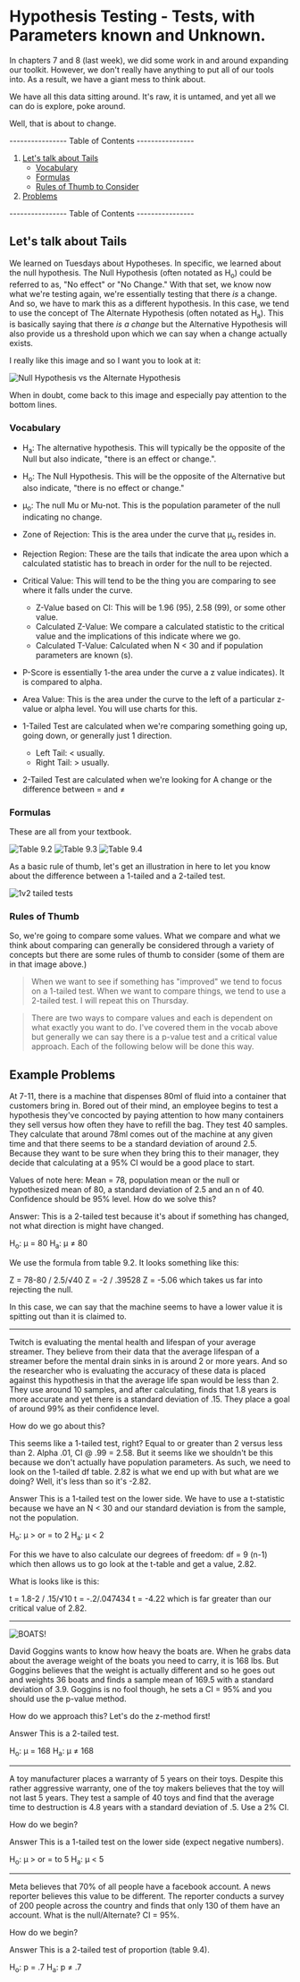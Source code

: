 # Hypothesis Testing - Tests, with Parameters known and Unknown.

In chapters 7 and 8 (last week), we did some work in and around expanding our toolkit. However, we don't really have anything to put all of our tools into. As a result, we have a giant mess to think about. 

We have all this data sitting around. It's raw, it is untamed, and yet all we can do is explore, poke around. 

Well, that is about to change.

---------------- Table of Contents ---------------- 

1. [Let's talk about Tails](#tails)
	* [Vocabulary](#vocab)
	* [Formulas](#formulas)
	* [Rules of Thumb to Consider](#thumb)
1. [Problems](#problems)

---------------- Table of Contents ---------------- 

## <a id="tails"></a> Let's talk about Tails

We learned on Tuesdays about Hypotheses. In specific, we learned about the null hypothesis. The Null Hypothesis (often notated as H<sub>o</sub>) could be referred to as, "No effect" or "No Change." With that set, we know now what we're testing again, we're essentially testing that there *is* a change. And so, we have to mark this as a different hypothesis. In this case, we tend to use the concept of The Alternate Hypothesis (often notated as H<sub>a</sub>). This is basically saying that there *is a change* but the Alternative Hypothesis will also provide us a threshold upon which we can say when a change actually exists. 

I really like this image and so I want you to look at it: 

![Null Hypothesis vs the Alternate Hypothesis](/images/nullvalt.png)

When in doubt, come back to this image and especially pay attention to the bottom lines.

### <a id="vocab"></a> Vocabulary

* H<sub>a</sub>: The alternative hypothesis. This will typically be the opposite of the Null but also indicate, "there is an effect or change.".
* H<sub>o</sub>: The Null Hypothesis. This will be the opposite of the Alternative but also indicate, "there is no effect or change."
* µ<sub>o</sub>: The null Mu or Mu-not. This is the population parameter of the null indicating no change.
* Zone of Rejection: This is the area under the curve that µ<sub>o</sub> resides in.
* Rejection Region: These are the tails that indicate the area upon which a calculated statistic has to breach in order for the null to be rejected.
* Critical Value: This will tend to be the thing you are comparing to see where it falls under the curve.
	* Z-Value based on CI: This will be 1.96 (95), 2.58 (99), or some other value.
	* Calculated Z-Value: We compare a calculated statistic to the critical value and the implications of this indicate where we go.
	* Calculated T-Value: Calculated when N < 30 and if population parameters are known (s).
* P-Score is essentially 1-the area under the curve a z value indicates). It is compared to alpha.
* Area Value: This is the area under the curve to the left of a particular z-value or alpha level. You will use charts for this.

* 1-Tailed Test are calculated when we're comparing something going up, going down, or generally just 1 direction.
	* Left Tail: < usually.
	* Right Tail: > usually.
* 2-Tailed Test are calculated when we're looking for A change or the difference between = and ≠

### <a id="formulas"></a> Formulas

These are all from your textbook. 

![Table 9.2](/images/92.png)
![Table 9.3](/images/93.png)
![Table 9.4](/images/94.png)

As a basic rule of thumb, let's get an illustration in here to let you know about the difference between a 1-tailed and a 2-tailed test.

![1v2 tailed tests](/images/1v2.jpeg)

### <a id="thumb"></a> Rules of Thumb

So, we're going to compare some values. What we compare and what we think about comparing can generally be considered through a variety of concepts but there are some rules of thumb to consider (some of them are in that image above.)

> When we want to see if something has "improved" we tend to focus on a 1-tailed test. When we want to compare things, we tend to use a 2-tailed test. I will repeat this on Thursday.

> There are two ways to compare values and each is dependent on what exactly you want to do. I've covered them in the vocab above but generally we can say there is a p-value test and a critical value approach. Each of the following below will be done this way. 

## <a id="problems"></a> Example Problems

At 7-11, there is a machine that dispenses 80ml of fluid into a container that customers bring in. Bored out of their mind, an employee begins to test a hypothesis they've concocted by paying attention to how many containers they sell versus how often they have to refill the bag. They test 40 samples. They calculate that around 78ml comes out of the machine at any given time and that there seems to be a standard deviation of around 2.5. Because they want to be sure when they bring this to their manager, they decide that calculating at a 95% CI would be a good place to start.

Values of note here: Mean = 78, population mean or the null or hypothesized mean of 80, a standard deviation of 2.5 and an n of 40. Confidence should be 95% level. How do we solve this?

Answer: 
This is a 2-tailed test because it's about if something has changed, not what direction is might have changed.

H<sub>o</sub>: μ = 80
H<sub>a</sub>: μ ≠ 80

We use the formula from table 9.2. It looks something like this: 

Z = 78-80 / 2.5/√40
Z = -2 / .39528 
Z = -5.06 which takes us far into rejecting the null.

In this case, we can say that the machine seems to have a lower value it is spitting out than it is claimed to. 

______

Twitch is evaluating the mental health and lifespan of your average streamer. They believe from their data that the average lifespan of a streamer before the mental drain sinks in is around 2 or more years. And so the researcher who is evaluating the accuracy of these data is placed against this hypothesis in that the average life span would be less than 2. They use around 10 samples, and after calculating, finds that 1.8 years is more accurate and yet there is a standard deviation of .15. They place a goal of around 99% as their confidence level.

How do we go about this? 

This seems like a 1-tailed test, right? Equal to or greater than 2 versus less than 2. Alpha .01, CI @ .99 = 2.58. But it seems like we shouldn't be this because we don't actually have population parameters. As such, we need to look on the 1-tailed df table. 2.82 is what we end up with but what are we doing? Well, it's less than so it's -2.82.

Answer
This is a 1-tailed test on the lower side. We have to use a t-statistic because we have an N < 30 and our standard deviation is from the sample, not the population. 

H<sub>o</sub>: μ > or = to 2
H<sub>a</sub>: μ < 2

For this we have to also calculate our degrees of freedom: df = 9 (n-1) which then allows us to go look at the t-table and get a value, 2.82. 

What is looks like is this: 

t = 1.8-2 / .15/√10
t = -.2/.047434
t = -4.22 which is far greater than our critical value of 2.82.

_________

![BOATS!](/images/goggins.gif)

David Goggins wants to know how heavy the boats are. When he grabs data about the average weight of the boats you need to carry, it is 168 lbs. But Goggins believes that the weight is actually different and so he goes out and weights 36 boats and finds a sample mean of 169.5 with a standard deviation of 3.9. Goggins is no fool though, he sets a CI = 95% and you should use the p-value method.

How do we approach this? Let's do the z-method first!

Answer
This is a 2-tailed test.  

H<sub>o</sub>: μ = 168
H<sub>a</sub>: μ ≠ 168



________

A toy manufacturer places a warranty of 5 years on their toys. Despite this rather aggressive warranty, one of the toy makers believes that the toy will not last 5 years. They test a sample of 40 toys and find that the average time to destruction is 4.8 years with a standard deviation of .5. Use a 2% CI.

How do we begin?

Answer
This is a 1-tailed test on the lower side (expect negative numbers).  

H<sub>o</sub>: μ > or = to 5
H<sub>a</sub>: μ < 5

____________

Meta believes that 70% of all people have a facebook account. A news reporter believes this value to be different. The reporter conducts a survey of 200 people across the country and finds that only 130 of them have an account. What is the null/Alternate? CI = 95%.

How do we begin?

Answer
This is a 2-tailed test of proportion (table 9.4). 

H<sub>o</sub>: p = .7
H<sub>a</sub>: p ≠ .7	